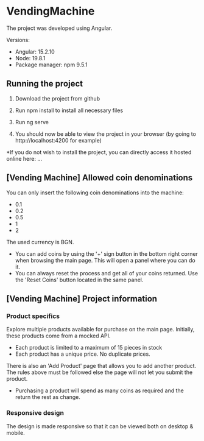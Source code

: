 # VendingMachine

The project was developed using Angular.

Versions:
- Angular: 15.2.10
- Node: 19.8.1
- Package manager: npm 9.5.1

## Running the project 

1. Download the project from github

2. Run npm install to install all necessary files

3. Run ng serve

4. You should now be able to view the project in your browser (by going to http://localhost:4200 for example)

*If you do not wish to install the project, you can directly access it hosted online here: ...

## [Vending Machine] Allowed coin denominations

You can only insert the following coin denominations into the machine:
* 0.1
* 0.2
* 0.5
* 1
* 2

The used currency is BGN.

* You can add coins by using the '+' sign button in the bottom right corner when browsing the main page. This will open a panel where you can do it. 
* You can always reset the process and get all of your coins returned. Use the 'Reset Coins' button located in the same panel.

## [Vending Machine] Project information

### Product specifics

Explore multiple products available for purchase on the main page. Initially, these products come from a mocked API. 

* Each product is limited to a maximum of 15 pieces in stock 
* Each product has a unique price. No duplicate prices.

There is also an 'Add Product' page that allows you to add another product. The rules above must be followed else the page will not let you submit the product.

* Purchasing a product will spend as many coins as required and the return the rest as change.

### Responsive design

The design is made responsive so that it can be viewed both on desktop & mobile.

